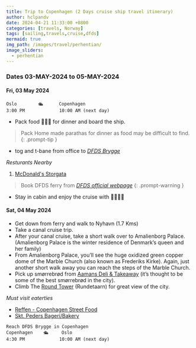 ```yaml
---
title: Trip to Copenhagen (2 Days cruise ship travel itinerary)
author: hclpandv
date: 2024-04-21 11:33:00 +0800
categories: [travels, Norway]
tags: [sailing,travels,cruise,dfds]
mermaid: true
img_path: /images/travel/perhentian/
image_sliders:
  - perhentian
---
```


### Dates 03-MAY-2024 to 05-MAY-2024

#### Fri, 03 May 2024

```
Oslo        🛳️      Copenhagen 
3:00 PM             10:00 AM (next day)   
```  

* Pack food 🍵🍔🍟 for dinner and board the ship.

> Pack Home made parathas for dinner as food may be difficult to find.
{: .prompt-tip }

* tog and t-bane from office to [*DFDS Brygge*](https://g.co/kgs/ZAaTQB9)

*Resturants Nearby* 

1. [McDonald's Storgata](https://g.co/kgs/Vx3xdcu)


> Book DFDS ferry from [*DFDS official webpage*](https://www.dfds.com/nb-no)
{: .prompt-warning }


* Stay in cabin and enjoy the cruise with 🍜🍕🍻🍷


#### Sat, 04 May 2024

* Get down from ferry and walk to Nyhavn (1.7 Kms)
* Take a canal cruise trip. 
* After your canal cruise, take a short walk over to Amalienborg Palace. (Amalienborg Palace is the winter residence of Denmark’s queen and her family)
* From Amalienborg Palace, you’ll see the huge oxidized green copper dome of the Marble Church (also known as Frederiks Kirke). Again, just another short walk away you can reach the steps of the Marble Church.
* Pick up smørrebrød from [Aamans Deli & Takeaway](https://maps.app.goo.gl/tJraZe3N7Z6ZXWyN8) (it’s thought to be some of the best smørrebrød in the city). 
* Climb The [Round Tower](https://g.co/kgs/b7KdEpz) (Rundetaarn) for great view of the city.

*Must visit eaterties*
   
* [Reffen - Copenhagen Street Food](https://g.co/kgs/D1ckrou)
* [Skt. Peders Bageri/Bakery ](https://g.co/kgs/VrCNqfY)

  
```
Reach DFDS Brygge in Copenhagen
Copenhagen    🛳️     Oslo 
4:30 PM             10:00 AM (next day)   
```  
